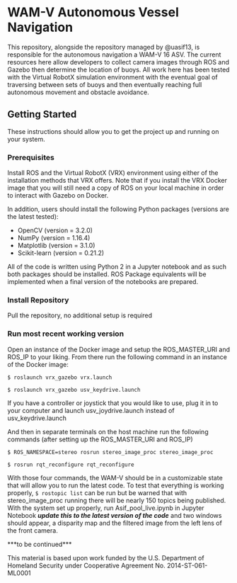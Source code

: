# WAM-V Autonomous Vessel Navigation
This repository, alongside the repository managed by @uasif13, is responsible for the autonomous navigation a WAM-V 16 ASV. The current resources here allow developers to collect camera images through ROS and Gazebo then determine the location of buoys. All work here has been tested with the Virtual RobotX simulation environment with the eventual goal of traversing between sets of buoys and then eventually reaching full autonomous movement and obstacle avoidance.

## Getting Started
These instructions should allow you to get the project up and running on your system.

### Prerequisites
Install ROS and the Virtual RobotX (VRX) environment using either of the installation methods that VRX offers. Note that if you install the VRX Docker image that you will still need a copy of ROS on your local machine in order to interact with Gazebo on Docker.
  
In addition, users should install the following Python packages (versions are the latest tested):
* OpenCV (version = 3.2.0)
* NumPy (version = 1.16.4)
* Matplotlib (version = 3.1.0)
* Scikit-learn (version = 0.21.2)

All of the code is written using Python 2 in a Jupyter notebook and as such both packages should be installed. ROS Package equivalents will be implemented when a final version of the notebooks are prepared.

### Install Repository
Pull the repository, no additional setup is required

### Run most recent working version
Open an instance of the Docker image and setup the ROS_MASTER_URI and ROS_IP to your liking. From there run the following command in an instance of the Docker image:

`$ roslaunch vrx_gazebo vrx.launch`

`$ roslaunch vrx_gazebo usv_keydrive.launch`

If you have a controller or joystick that you would like to use, plug it in to your computer and launch usv_joydrive.launch instead of usv_keydrive.launch

And then in separate terminals on the host machine run the following commands (after setting up the ROS_MASTER_URI and ROS_IP)

`$ ROS_NAMESPACE=stereo rosrun stereo_image_proc stereo_image_proc`

`$ rosrun rqt_reconfigure rqt_reconfigure`

With those four commands, the WAM-V should be in a customizable state that will allow you to run the latest code. To test that everything is working properly, `$ rostopic list` can be run but be warned that with stereo_image_proc running there will be nearly 150 topics being published. With the system set up properly, run Asif_pool_live.ipynb in Jupyter Notebook ***update this to the latest version of the code*** and two windows should appear, a disparity map and the filtered image from the left lens of the front camera.

\*\*\*to be continued\*\*\*
  
This material is based upon work funded by the U.S. Department of Homeland Security under Cooperative Agreement No. 2014-ST-061-ML0001

